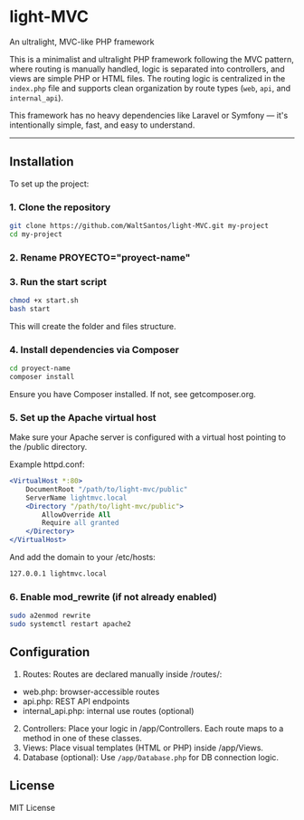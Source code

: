 # light-MVC  
An ultralight, MVC-like PHP framework

This is a minimalist and ultralight PHP framework following the MVC pattern, where routing is manually handled, logic is separated into controllers, and views are simple PHP or HTML files. The routing logic is centralized in the `index.php` file and supports clean organization by route types (`web`, `api`, and `internal_api`).

This framework has no heavy dependencies like Laravel or Symfony — it's intentionally simple, fast, and easy to understand.

---

## Installation

To set up the project:

### 1. Clone the repository

```bash
git clone https://github.com/WaltSantos/light-MVC.git my-project
cd my-project
```

### 2. Rename PROYECTO="proyect-name"

### 3. Run the start script 
```bash
chmod +x start.sh
bash start 
```
This will create the folder and files structure. 

### 4. Install dependencies via Composer
```bash
cd proyect-name
composer install
```

Ensure you have Composer installed. If not, see getcomposer.org.

### 5. Set up the Apache virtual host

Make sure your Apache server is configured with a virtual host pointing to the /public directory.

Example httpd.conf:
```apache
<VirtualHost *:80>
    DocumentRoot "/path/to/light-mvc/public"
    ServerName lightmvc.local
    <Directory "/path/to/light-mvc/public">
        AllowOverride All
        Require all granted
    </Directory>
</VirtualHost>
```

And add the domain to your /etc/hosts:

```apache
127.0.0.1 lightmvc.local
```

### 6. Enable mod_rewrite (if not already enabled)
```bash
sudo a2enmod rewrite
sudo systemctl restart apache2
```

## Configuration
1. Routes:
Routes are declared manually inside /routes/:
- web.php: browser-accessible routes
- api.php: REST API endpoints
- internal_api.php: internal use routes (optional)
2. Controllers:
Place your logic in /app/Controllers. Each route maps to a method in one of these classes.
3. Views:
Place visual templates (HTML or PHP) inside /app/Views.
4. Database (optional):
Use `/app/Database.php` for DB connection logic.


## License

MIT License
